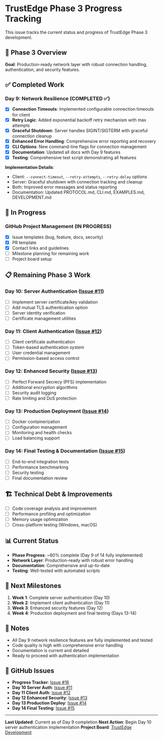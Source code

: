 # TrustEdge Phase 3 Progress Tracking

This issue tracks the current status and progress of TrustEdge Phase 3 development.

## 🎯 Phase 3 Overview
**Goal**: Production-ready network layer with robust connection handling, authentication, and security features.

## ✅ Completed Work

### Day 9: Network Resilience (COMPLETED ✅)
- [x] **Connection Timeouts**: Implemented configurable connection timeouts for client
- [x] **Retry Logic**: Added exponential backoff retry mechanism with max attempts
- [x] **Graceful Shutdown**: Server handles SIGINT/SIGTERM with graceful connection cleanup
- [x] **Enhanced Error Handling**: Comprehensive error reporting and recovery
- [x] **CLI Options**: New command-line flags for connection management
- [x] **Documentation**: Updated all docs with Day 9 features
- [x] **Testing**: Comprehensive test script demonstrating all features

**Implementation Details**:
- Client: `--connect-timeout`, `--retry-attempts`, `--retry-delay` options
- Server: Graceful shutdown with connection tracking and cleanup
- Both: Improved error messages and status reporting
- Documentation: Updated PROTOCOL.md, CLI.md, EXAMPLES.md, DEVELOPMENT.md

## 🔄 In Progress

### GitHub Project Management (IN PROGRESS)
- [x] Issue templates (bug, feature, docs, security)
- [x] PR template
- [x] Contact links and guidelines
- [ ] Milestone planning for remaining work
- [ ] Project board setup

## 📋 Remaining Phase 3 Work

### Day 10: Server Authentication ([Issue #11](https://github.com/johnzilla/trustedge/issues/11))
- [ ] Implement server certificate/key validation
- [ ] Add mutual TLS authentication option
- [ ] Server identity verification
- [ ] Certificate management utilities

### Day 11: Client Authentication ([Issue #12](https://github.com/johnzilla/trustedge/issues/12))
- [ ] Client certificate authentication
- [ ] Token-based authentication system
- [ ] User credential management
- [ ] Permission-based access control

### Day 12: Enhanced Security ([Issue #13](https://github.com/johnzilla/trustedge/issues/13))
- [ ] Perfect Forward Secrecy (PFS) implementation
- [ ] Additional encryption algorithms
- [ ] Security audit logging
- [ ] Rate limiting and DoS protection

### Day 13: Production Deployment ([Issue #14](https://github.com/johnzilla/trustedge/issues/14))
- [ ] Docker containerization
- [ ] Configuration management
- [ ] Monitoring and health checks
- [ ] Load balancing support

### Day 14: Final Testing & Documentation ([Issue #15](https://github.com/johnzilla/trustedge/issues/15))
- [ ] End-to-end integration tests
- [ ] Performance benchmarking
- [ ] Security testing
- [ ] Final documentation review

## 🏗️ Technical Debt & Improvements
- [ ] Code coverage analysis and improvement
- [ ] Performance profiling and optimization
- [ ] Memory usage optimization
- [ ] Cross-platform testing (Windows, macOS)

## 📊 Current Status
- **Phase Progress**: ~60% complete (Day 9 of 14 fully implemented)
- **Network Layer**: Production-ready with robust error handling
- **Documentation**: Comprehensive and up-to-date
- **Testing**: Well-tested with automated scripts

## 🎯 Next Milestones
1. **Week 1**: Complete server authentication (Day 10)
2. **Week 2**: Implement client authentication (Day 11)
3. **Week 3**: Enhanced security features (Day 12)
4. **Week 4**: Production deployment and final testing (Days 13-14)

## 📝 Notes
- All Day 9 network resilience features are fully implemented and tested
- Code quality is high with comprehensive error handling
- Documentation is current and detailed
- Ready to proceed with authentication implementation

## 📎 GitHub Issues
- **Progress Tracker**: [Issue #16](https://github.com/johnzilla/trustedge/issues/16)
- **Day 10 Server Auth**: [Issue #11](https://github.com/johnzilla/trustedge/issues/11)
- **Day 11 Client Auth**: [Issue #12](https://github.com/johnzilla/trustedge/issues/12)
- **Day 12 Enhanced Security**: [Issue #13](https://github.com/johnzilla/trustedge/issues/13)
- **Day 13 Production Deploy**: [Issue #14](https://github.com/johnzilla/trustedge/issues/14)
- **Day 14 Final Testing**: [Issue #15](https://github.com/johnzilla/trustedge/issues/15)

---
**Last Updated**: Current as of Day 9 completion
**Next Action**: Begin Day 10 server authentication implementation
**Project Board**: [TrustEdge Development](https://github.com/users/johnzilla/projects/2)
